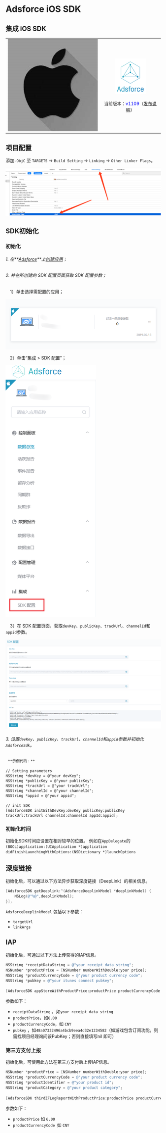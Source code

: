 # Adsforce iOS SDK

## 集成 iOS SDK

|                 |                                                              |
| :-------------: | :----------------------------------------------------------: |
| ![iOS](iOS.PNG) | <img src="logo.png" alt="drawing" style="width:100px;"/> <br><br>当前版本：<span style="color: blue;">v1109</span>（[发布说明](/sdk-integrations/quick-start/Changelog/README.md)） |



## 项目配置

添加`-ObjC` 至 `TARGETS` → `Build Setting` → `Linking` → `Other Linker Flags`。

![project-setting](project-setting.png)

## SDK初始化

### 初始化

###### 1. 在**[Adsforce](https://tmp-portal.adsforce.io/login)**上[创建应用](../../../get-started/add-apps/README.md)；

###### 2. 并在所创建的 SDK 配置页面获取 SDK 配置参数；

&ensp;&ensp;1）单击选择需配置的应用；

![SDK1](SDK1.png)

&ensp;&ensp;2）单击“集成 > SDK 配置”；

![SDK2](SDK2.png)

&ensp;&ensp;3）在 SDK 配置页面，获取`devKey`、`publicKey`、`trackUrl`、`channelId`和`appid`参数。

![SDK3](SDK3.png)

###### 3. 设置`devKey`、`publicKey`、`trackUrl`、`channelId`和`appid`参数并初始化`AdsforceSdk`。

```
 **示例代码：**

// Setting parameters
NSString *devKey = @"your devKey";
NSString *publicKey = @"your publicKey";
NSString *trackUrl = @"your trackUrl";
NSString *channelId = @"your channelId";
NSString *appid = @"your appid";

// init SDK
[AdsforceSDK initWithDevKey:devKey publicKey:publicKey trackUrl:trackUrl channelId:channelId appId:appid];
```

### 初始化时间

初始化SDK时间应设置在相对较早的位置。 例如在`AppDelegate`的` (BOOL)application:(UIApplication *)application didFinishLaunchingWithOptions:(NSDictionary *)launchOptions`

## 深度链接

初始化后，可以通过以下方法异步获取深度链接（DeepLink）的相关信息。

```objective-c
[AdsforceSDK getDeeplink:^(AdsforceDeeplinkModel *deeplinkModel) {
    NSLog(@"%@",deeplinkModel);
}];
```

`AdsforceDeeplinkModel` 包括以下参数：

- `targetUrl`
- `linkArgs`

## IAP

初始化后，可通过以下方法上传获得的IAP信息。

```objective-c
NSString *receiptDataString = @"your receipt data string";
NSNumber *productPrice = [NSNumber numberWithDouble:your price];
NSString *productCurrencyCode = @"your product currency code";
NSString *pubkey = @"your itunes connect pubkey";

[AdsforceSDK appStoreWithProductPrice:productPrice productCurrencyCode:productCurrencyCode receiptDataString:receiptDataString pubkey:pubkey params:nil];

```
参数如下：

- `receiptDataString` ，如`your receipt data string`
- `productPrice`，如`6.00`
- `productCurrencyCode`，如 `CNY`
- `pubkey` ，如`48a07332496a4bcb9eea4d32e1234582`（如游戏包含订阅功能，则需找项目经理询问该PubKey；否则直接填写nil 即可）

### 第三方支付上报

初始化后，可使用此方法在第三方支付后上传IAP信息。

```objective-c
NSNumber *productPrice = [NSNumber numberWithDouble:your price];
NSString *productCurrencyCode = @"your product currency code";
NSString *productIdentifier = @"your product id";
NSString *productCategory = @"your product category";

[AdsforceSDK thirdZFLogReportWithProductPrice:productPrice productCurrencyCode:productCurrencyCode productIdentifier:productIdentifier productCategory:productCategory];
```

参数如下：

- `productPrice` 如 `6.00`
- `productCurrencyCode `如 `CNY`

